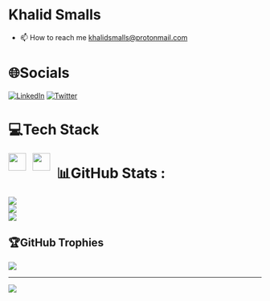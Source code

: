 # Khalid Smalls

- 📫 How to reach me khalidsmalls@protonmail.com


# 🌐Socials
[![LinkedIn](https://img.shields.io/badge/LinkedIn-%230077B5.svg?logo=linkedin&logoColor=white)](https://linkedin.com/in/khalidsmalls) 
[![Twitter](https://img.shields.io/badge/Twitter-%231DA1F2.svg?logo=Twitter&logoColor=white)](https://twitter.com/@khalid_smalls) 

# 💻Tech Stack
<img align="left" width="35px" height="35px" style="padding-right:10px" src="https://cdn.jsdelivr.net/gh/devicons/devicon@latest/icons/java/java-original.svg" />
<img align="left" width="35px" height="35px" style="padding-right:10px" src="https://cdn.jsdelivr.net/gh/devicons/devicon@latest/icons/javascript/javascript-plain.svg" />


# 📊GitHub Stats :
![](https://github-readme-stats.vercel.app/api?username=khalidsmalls&theme=blue-green&hide_border=true&include_all_commits=false&count_private=false)<br/>
![](https://github-readme-streak-stats.herokuapp.com/?user=khalidsmalls&theme=blue-green&hide_border=true)<br/>
![](https://github-readme-stats.vercel.app/api/top-langs/?username=khalidsmalls&theme=blue-green&hide_border=true&include_all_commits=false&count_private=false&layout=compact)

## 🏆GitHub Trophies
![](https://github-trophies.vercel.app/?username=khalidsmalls&theme=tokyonight&no-frame=true&no-bg=true&margin-w=4)

---
[![](https://visitcount.itsvg.in/api?id=khalidsmalls&icon=2&color=6)](https://visitcount.itsvg.in)

